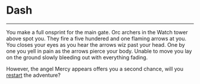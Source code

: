 # Dash 
---
 You make a full onsprint for the main gate. Orc archers in the Watch tower above spot you. They fire a five hundered and one flaming arrows at you. You closes your eyes as you hear the arrows wiz past your head. One by one you yell in pain as the arrows pierce your body. Unable to move you lay on the ground slowly bleeding out with everything fading. 
 
 However, the angel Mercy appears offers you a second chance, will you [restart](class.md) the adventure?